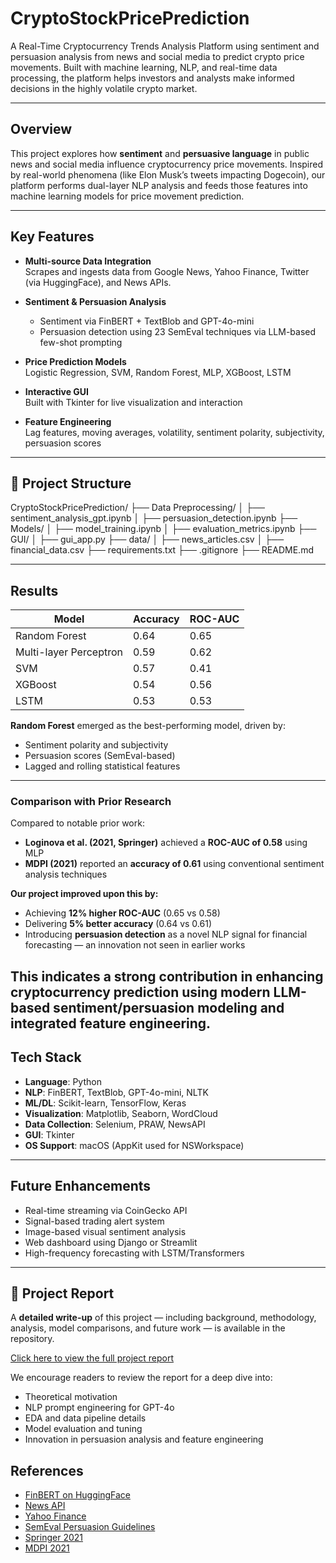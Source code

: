 # CryptoStockPricePrediction

A Real-Time Cryptocurrency Trends Analysis Platform using sentiment and persuasion analysis from news and social media to predict crypto price movements. Built with machine learning, NLP, and real-time data processing, the platform helps investors and analysts make informed decisions in the highly volatile crypto market.

---

## Overview

This project explores how **sentiment** and **persuasive language** in public news and social media influence cryptocurrency price movements. Inspired by real-world phenomena (like Elon Musk’s tweets impacting Dogecoin), our platform performs dual-layer NLP analysis and feeds those features into machine learning models for price movement prediction.

---

## Key Features

- **Multi-source Data Integration**  
  Scrapes and ingests data from Google News, Yahoo Finance, Twitter (via HuggingFace), and News APIs.

- **Sentiment & Persuasion Analysis**  
  - Sentiment via FinBERT + TextBlob and GPT-4o-mini  
  - Persuasion detection using 23 SemEval techniques via LLM-based few-shot prompting

- **Price Prediction Models**  
  Logistic Regression, SVM, Random Forest, MLP, XGBoost, LSTM

- **Interactive GUI**  
  Built with Tkinter for live visualization and interaction

- **Feature Engineering**  
  Lag features, moving averages, volatility, sentiment polarity, subjectivity, persuasion scores

---

## 📂 Project Structure

CryptoStockPricePrediction/
├── Data Preprocessing/
│ ├── sentiment_analysis_gpt.ipynb
│ ├── persuasion_detection.ipynb
├── Models/
│ ├── model_training.ipynb
│ ├── evaluation_metrics.ipynb
├── GUI/
│ ├── gui_app.py
├── data/
│ ├── news_articles.csv
│ ├── financial_data.csv
├── requirements.txt
├── .gitignore
├── README.md

---

## Results

| Model                  | Accuracy | ROC-AUC |
|-----------------------|----------|---------|
| Random Forest          | 0.64     | 0.65    |
| Multi-layer Perceptron | 0.59     | 0.62    |
| SVM                    | 0.57     | 0.41    |
| XGBoost                | 0.54     | 0.56    |
| LSTM                   | 0.53     | 0.53    |

**Random Forest** emerged as the best-performing model, driven by:
- Sentiment polarity and subjectivity
- Persuasion scores (SemEval-based)
- Lagged and rolling statistical features

---

### Comparison with Prior Research

Compared to notable prior work:
- **Loginova et al. (2021, Springer)** achieved a **ROC-AUC of 0.58** using MLP  
- **MDPI (2021)** reported an **accuracy of 0.61** using conventional sentiment analysis techniques

 **Our project improved upon this by:**
- Achieving **12% higher ROC-AUC** (0.65 vs 0.58)
- Delivering **5% better accuracy** (0.64 vs 0.61)
- Introducing **persuasion detection** as a novel NLP signal for financial forecasting — an innovation not seen in earlier works

This indicates a strong contribution in enhancing cryptocurrency prediction using modern LLM-based sentiment/persuasion modeling and integrated feature engineering.
---

## Tech Stack

- **Language**: Python  
- **NLP**: FinBERT, TextBlob, GPT-4o-mini, NLTK  
- **ML/DL**: Scikit-learn, TensorFlow, Keras  
- **Visualization**: Matplotlib, Seaborn, WordCloud  
- **Data Collection**: Selenium, PRAW, NewsAPI  
- **GUI**: Tkinter  
- **OS Support**: macOS (AppKit used for NSWorkspace)

---

## Future Enhancements

- Real-time streaming via CoinGecko API  
- Signal-based trading alert system  
- Image-based visual sentiment analysis  
- Web dashboard using Django or Streamlit  
- High-frequency forecasting with LSTM/Transformers

---

## 📘 Project Report

A **detailed write-up** of this project — including background, methodology, analysis, model comparisons, and future work — is available in the repository.

[Click here to view the full project report](./Final_Report.pdf)

We encourage readers to review the report for a deep dive into:
- Theoretical motivation
- NLP prompt engineering for GPT-4o
- EDA and data pipeline details
- Model evaluation and tuning
- Innovation in persuasion analysis and feature engineering

## References

- [FinBERT on HuggingFace](https://huggingface.co/)
- [News API](https://newsapi.org)
- [Yahoo Finance](https://finance.yahoo.com/)
- [SemEval Persuasion Guidelines](https://knowledge4policy.ec.europa.eu/sites/default/files/JRC132862_technical_report_annotation_guidelines_final_with_affiliations_1.pdf)
- [Springer 2021](https://link.springer.com/article/10.1007/s10994-021-06095-3)
- [MDPI 2021](https://www.mdpi.com/1099-4300/21/6/589)

